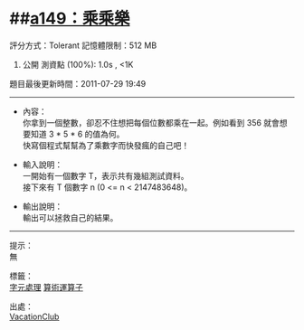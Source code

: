 ##[a149：乘乘樂](http://zerojudge.tw/ShowProblem?problemid=a149)
======
評分方式：Tolerant 
記憶體限制：512 MB

1. 公開 測資點 (100%): 1.0s , <1K

題目最後更新時間：2011-07-29 19:49 

- - -
* 內容：  
	你拿到一個整數，卻忍不住想把每個位數都乘在一起。例如看到 356 就會想要知道 3 * 5 * 6 的值為何。  
	快寫個程式幫幫為了乘數字而快發瘋的自己吧！

* 輸入說明：  
	一開始有一個數字 T，表示共有幾組測試資料。  
	接下來有 T 個數字 n (0 <= n < 2147483648)。
* 輸出說明：  
	輸出可以拯救自己的結果。

- - -
提示：  
	無

標籤：  
	[字元處理](http://zerojudge.tw/Problems?tag=%E5%AD%97%E5%85%83%E8%99%95%E7%90%86)
	[算術運算子](http://zerojudge.tw/Problems?tag=%E7%AE%97%E8%A1%93%E9%81%8B%E7%AE%97%E5%AD%90)

出處：  
	[VacationClub](http://zerojudge.tw/UserStatistic?account=VacationClub)